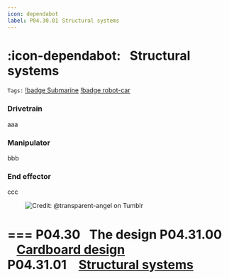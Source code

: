 ```yaml
---
icon: dependabot
label: P04.30.01⠀Structural systems
---
```

# :icon-dependabot:⠀Structural systems
`Tags:` [!badge Submarine](/projects/P04-submarine.md) [!badge robot-car]()

### Drivetrain
aaa

### Manipulator
bbb

### End effector
ccc

<figure>
    <img src="https://64.media.tumblr.com/d103eb823dce2842c673f409f036857b/tumblr_mzx9wrdwFa1snc5kxo1_1280.gifv" alt="Credit: @transparent-angel on Tumblr">
</figure>

=== P04.30⠀The design
P04.31.00 ⠀[Cardboard design](/projects/P04-submarine/P04-30-39-technical-details/P04-30-the-design/P04-30-00-cardboard-design.md)\
P04.31.01 ⠀[Structural systems](/projects/P04-submarine/P04-30-39-technical-details/P04-30-the-design/P04-30-01-structural-systems.md)
===